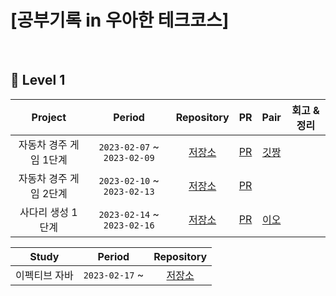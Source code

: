 
# [공부기록 in 우아한 테크코스]


<br>

## 🍏 Level 1

| Project | Period | Repository | PR | Pair | 회고 & 정리 |
|:---:|:---:|:---:|:---:|:---:|:---:|
|자동차 경주 게임 1단계|`2023-02-07` ~ `2023-02-09`|[저장소](https://github.com/hectick/java-racingcar/tree/step1)|[PR](https://github.com/woowacourse/java-racingcar/pull/493)|[깃짱](https://github.com/eunkeeee)| |
|자동차 경주 게임 2단계|`2023-02-10` ~ `2023-02-13`|[저장소](https://github.com/hectick/java-racingcar/tree/step2) |[PR](https://github.com/woowacourse/java-racingcar/pull/552)| | |
|사다리 생성 1단계|`2023-02-14` ~ `2023-02-16`|[저장소](https://github.com/hectick/java-ladder/tree/step1) |[PR](https://github.com/woowacourse/java-ladder/pull/122)|[이오](https://github.com/LJW25)| |

| Study | Period | Repository |
|:---:|:---:|:---:|
|이펙티브 자바|`2023-02-17` ~ |[저장소](https://github.com/eunkeeee/2023-effective-java)|

<br>

<br>


<br/>

